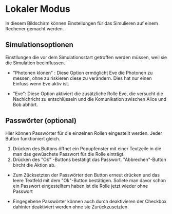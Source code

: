 # Lokaler Modus

In diesem Bildschirm können Einstellungen für das Simulieren auf einem Rechener gemacht werden.


## Simulationsoptionen

Einstllungen die vor dem Simulationsstart getroffen werden müssen, weil sie die Simulation beeinflussen.

- "Photonen klonen" :
Diese Option ermöglicht Eve die Photonen zu messen, ohne zu riskieren diese zu verändern. Dies hat nur einen Einfuss wenn Eve aktiv ist.

- "Eve":
Diese Option aktiviert die zusätzliche Rolle Eve, die versucht die Nachichricht zu entschlüsseln und die Komunikation zwischen Alice und Bob abhört.

## Passwörter (optional)

Hier können Passwörter für die einzelnen Rollen eingestellt werden. Jeder Button funktioniert gleich.


1. Drücken des Buttons öffnet ein Popupfenster mit einer Textzeile in die man das gewüschete Passwort für die Rolle einträgt.
2. Drücken des "Ok"´-Buttons bestätigt das Passwort. "Abbrechen"-Button bircht die Aktion ab.

- Zum Zücksetzten der Passwörter den Button erneut drücken und das leere Textfeld mit dem "Ok"-Button bestätigen. Sollete man davor schon ein Passwort eingestelltem haben ist die Rolle jetzt wieder ohne Passwort

- Eingegebene Passwörter  können auch durch deaktivieren der Checkbox dahinter deaktiviert werden ohne sie Zurückzusetzten.



